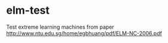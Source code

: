 elm-test
========

Test extreme learning machines from paper http://www.ntu.edu.sg/home/egbhuang/pdf/ELM-NC-2006.pdf
